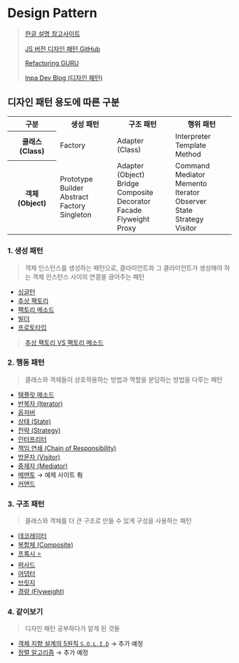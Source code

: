 # Design Pattern

> [한글 설명 참고사이트](https://m.hanbit.co.kr/channel/category/category_view.html?cms_code=CMS8616098823)
>
> [JS 버전 디자인 패턴 GitHub](https://github.com/fbeline/design-patterns-JS)
>
> [Refactoring GURU](https://refactoring.guru/ko/design-patterns)
>
> [Inpa Dev Blog (디자인 패턴)](https://inpa.tistory.com/category/%EB%94%94%EC%9E%90%EC%9D%B8%20%ED%8C%A8%ED%84%B4)

## 디자인 패턴 용도에 따른 구분

<table>
  <tr>
    <th scope="col" style='text-align: center;'>구분</th>
    <th scope="col" style='text-align: center;'>생성 패턴</th>
    <th scope="col" style='text-align: center;'>구조 패턴</th>
    <th scope="col" style='text-align: center;'>행위 패턴</th>
  </tr>

  <tr>
    <th scope="row" style='text-align: center;'>클래스 (Class)</th>
    <td>
      <li style="list-style: none;">Factory</li>
    </td>
    <td>
      <li style="list-style: none;">Adapter (Class)</li>
    </td>
    <td>
      <li style="list-style: none;">Interpreter</li>
      <li style="list-style: none;">Template Method</li>
    </td>
  </tr>
  
  <tr>
    <th scope="row" style='text-align: center;'>객체 (Object)</th>
    <td>
      <li style="list-style: none;">Prototype</li>
      <li style="list-style: none;">Builder</li>
      <li style="list-style: none;">Abstract Factory</li>
      <li style="list-style: none;">Singleton</li>
    </td>
    <td>
      <li style="list-style: none;">Adapter (Object)</li>
      <li style="list-style: none;">Bridge</li>
      <li style="list-style: none;">Composite</li>
      <li style="list-style: none;">Decorator</li>
      <li style="list-style: none;">Facade</li>
      <li style="list-style: none;">Flyweight</li>
      <li style="list-style: none;">Proxy</li>
    </td>
    <td>
      <li style="list-style: none;">Command</li>
      <li style="list-style: none;">Mediator</li>
      <li style="list-style: none;">Memento</li>
      <li style="list-style: none;">Iterator</li>
      <li style="list-style: none;">Observer</li>
      <li style="list-style: none;">State</li>
      <li style="list-style: none;">Strategy</li>
      <li style="list-style: none;">Visitor</li>
    </td>
  </tr>
</table>

### 1. 생성 패턴

> 객체 인스턴스를 생성하는 패턴으로, 클라이언트와 그 클라이언트가 생성해야 하는 객체 인스턴스 사이의 연결을 끊어주는 패턴

- [싱글턴](./CreationalPattern/Singleton/README.md)
- [추상 팩토리](./CreationalPattern/AbstractFactory/README.md)
- [팩토리 메소드](./CreationalPattern/FactoryMethod/README.md)
- [빌더](./CreationalPattern/Builder/README.md)
- [프로토타입](./CreationalPattern/Prototype/README.md)

> [추상 팩토리 VS 팩토리 메소드](./CreationalPattern/AbstractVSFactoryMethod/README.md)

### 2. 행동 패턴

> 클래스와 객체들이 상호작용하는 방법과 역할을 분담하는 방법을 다루는 패턴

- [템플릿 메소드](./BehavioralPattern/TemplateMethod/README.md)
- [반복자 (Iterator)](./BehavioralPattern/Iterator/README.md)
- [옵저버](./BehavioralPattern/Observer/README.md)
- [상태 (State)](./BehavioralPattern/State/README.md)
- [전략 (Strategy)](./BehavioralPattern/Strategy/README.md)
- [인터프리터](./BehavioralPattern/Interpreter/README.md)
- [책임 연쇄 (Chain of Responsibility)](./BehavioralPattern/ChainOfResponsibility/README.md)
- [방문자 (Visitor)](./BehavioralPattern/Visitor/README.md)
- [중재자 (Mediator)](./BehavioralPattern/Mediator/README.md)
- [메멘토](./BehavioralPattern/Memento/README.md) → 예제 사이트 有
- [커맨드](./BehavioralPattern/Command/README.md)

### 3. 구조 패턴

> 클래스와 객체를 더 큰 구조로 만들 수 있게 구성을 사용하는 패턴

- [데코레이터](./StructuralPattern/Decorator/README.md)
- [복합체 (Composite)](./StructuralPattern/Composite/README.md)
- [프록시 ⭐️](./StructuralPattern/Proxy/README.md)
- [퍼사드](./StructuralPattern/Facade/README.md)
- [어댑터](./StructuralPattern/Adapter/README.md)
- [브릿지](./StructuralPattern/Bridge/README.md)
- [경량 (Flyweight)](./StructuralPattern/Flyweight/README.md)

### 4. 같이보기

> 디자인 패턴 공부하다가 알게 된 것들

- [객체 지향 설계의 5원칙 `S.O.L.I.D`](./) → 추가 예정
- [정렬 알고리즘](./NonePattern/SortingAlgorithm/) → 추가 예정
